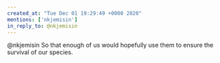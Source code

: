 ```yaml
---
created_at: "Tue Dec 01 19:29:49 +0000 2020"
mentions: ['nkjemisin']
in_reply_to: @nkjemisin
---
```


@nkjemisin So that enough of us would hopefully use them to ensure the survival of our species.